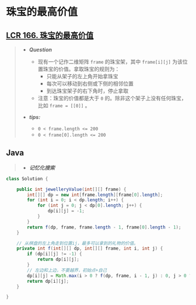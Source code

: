 # 珠宝的最高价值

## [LCR 166. 珠宝的最高价值](https://leetcode.cn/problems/li-wu-de-zui-da-jie-zhi-lcof/)

> - ***Question***
>   - 现有一个记作二维矩阵 `frame` 的珠宝架，其中 `frame[i][j]` 为该位置珠宝的价值。拿取珠宝的规则为：
>     - 只能从架子的左上角开始拿珠宝
>     - 每次可以移动到右侧或下侧的相邻位置
>     - 到达珠宝架子的右下角时，停止拿取
>   - 注意：珠宝的价值都是大于 `0` 的。除非这个架子上没有任何珠宝，比如 `frame = [[0]]` 。
>
> - ***tips:***
>   - `0 < frame.length <= 200`
>   - `0 < frame[0].length <= 200`

## Java

> - ***记忆化搜索***

```java
class Solution {

    public int jewelleryValue(int[][] frame) {
        int[][] dp = new int[frame.length][frame[0].length];
        for (int i = 0; i < dp.length; i++) {
            for (int j = 0; j < dp[0].length; j++) {
                dp[i][j] = -1;
            }
        }
        return f(dp, frame, frame.length - 1, frame[0].length - 1);
    }

    // 从棋盘的左上角走到位置ij，最多可以拿到的礼物的价值。
    private int f(int[][] dp, int[][] frame, int i, int j) {
        if (dp[i][j] != -1) {
            return dp[i][j];
        }
        // 左边和上边，不要越界，初始点+自己
        dp[i][j] = Math.max(i > 0 ? f(dp, frame, i - 1, j) : 0, j > 0 ? f(dp, frame, i, j - 1) : 0) + frame[i][j];
        return dp[i][j];
    }

}
```
